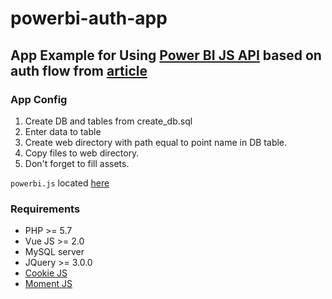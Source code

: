 # powerbi-auth-app
## App Example for Using [Power BI JS API](https://github.com/Microsoft/PowerBI-JavaScript) based on auth flow from [article](http://telegra.ph/Power-BI-JS-API-09-21)

### App Config

1. Create DB and tables from create_db.sql
2. Enter data to table
3. Create web directory with path equal to point name in DB table.
4. Copy files to web directory.
5. Don't forget to fill assets.

`powerbi.js` located [here](https://github.com/Microsoft/PowerBI-JavaScript/tree/master/dist)

### Requirements

 * PHP >= 5.7
 * Vue JS >= 2.0
 * MySQL server
 * JQuery >= 3.0.0
 * [Cookie JS](https://github.com/js-cookie/js-cookie)
 * [Moment JS](https://github.com/moment/moment/)
